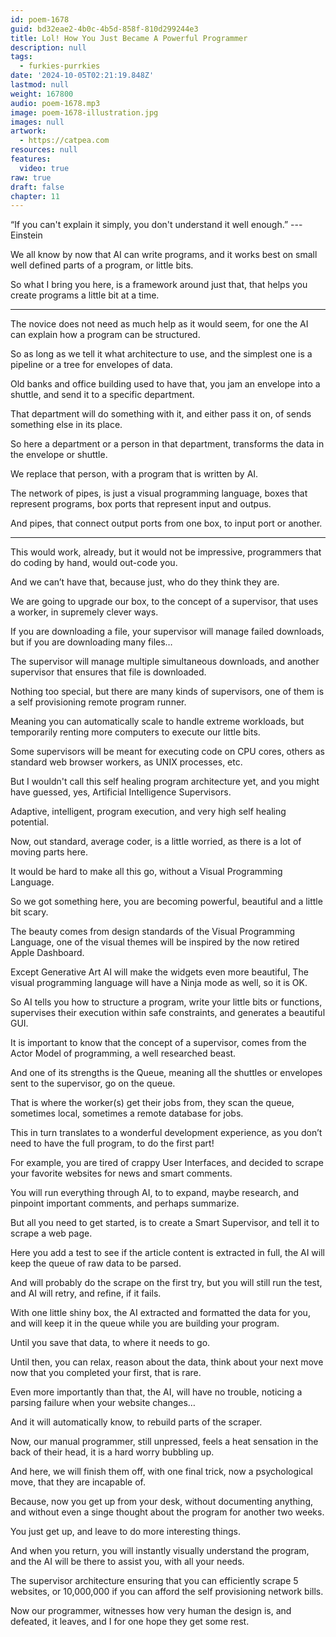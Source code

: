 ```yaml
---
id: poem-1678
guid: bd32eae2-4b0c-4b5d-858f-810d299244e3
title: Lol! How You Just Became A Powerful Programmer
description: null
tags:
  - furkies-purrkies
date: '2024-10-05T02:21:19.848Z'
lastmod: null
weight: 167800
audio: poem-1678.mp3
image: poem-1678-illustration.jpg
images: null
artwork:
  - https://catpea.com
resources: null
features:
  video: true
raw: true
draft: false
chapter: 11
---
```


“If you can't explain it simply, you don't understand it well enough.”
--- Einstein

We all know by now that AI can write programs,
and it works best on small well defined parts of a program, or little bits.

So what I bring you here, is a framework around just that,
that helps you create programs a little bit at a time.

---

The novice does not need as much help as it would seem,
for one the AI can explain how a program can be structured.

So as long as we tell it what architecture to use,
and the simplest one is a pipeline or a tree for envelopes of data.

Old banks and office building used to have that,
you jam an envelope into a shuttle, and send it to a specific department.

That department will do something with it,
and either pass it on, of sends something else in its place.

So here a department or a person in that department,
transforms the data in the envelope or shuttle.

We replace that person,
with a program that is written by AI.

The network of pipes, is just a visual programming language,
boxes that represent programs, box ports that represent input and outpus.

And pipes, that connect output ports from one box,
to input port or another.

---

This would work, already, but it would not be impressive,
programmers that do coding by hand, would out-code you.

And we can’t have that,
because just, who do they think they are.

We are going to upgrade our box, to the concept of a supervisor,
that uses a worker, in supremely clever ways.

If you are downloading a file, your supervisor will manage failed downloads,
but if you are downloading many files…

The supervisor will manage multiple simultaneous downloads,
and another supervisor that ensures that file is downloaded.

Nothing too special, but there are many kinds of supervisors,
one of them is a self provisioning remote program runner.

Meaning you can automatically scale to handle extreme workloads,
but temporarily renting more computers to execute our little bits.

Some supervisors will be meant for executing code on CPU cores,
others as standard web browser workers, as UNIX processes, etc.

But I wouldn't call this self healing program architecture yet,
and you might have guessed, yes, Artificial Intelligence Supervisors.

Adaptive, intelligent, program execution,
and very high self healing potential.

Now, out standard, average coder,
is a little worried, as there is a lot of moving parts here.

It would be hard to make all this go,
without a Visual Programming Language.

So we got something here, you are becoming powerful,
beautiful and a little bit scary.

The beauty comes from design standards of the Visual Programming Language,
one of the visual themes will be inspired by the now retired Apple Dashboard.

Except Generative Art AI will make the widgets even more beautiful,
The visual programming language will have a Ninja mode as well, so it is OK.

So AI tells you how to structure a program, write your little bits or functions,
supervises their execution within safe constraints, and generates a beautiful GUI.

It is important to know that the concept of a supervisor,
comes from the Actor Model of programming, a well researched beast.

And one of its strengths is the Queue,
meaning all the shuttles or envelopes sent to the supervisor, go on the queue.

That is where the worker(s) get their jobs from,
they scan the queue, sometimes local, sometimes a remote database for jobs.

This in turn translates to a wonderful development experience,
as you don’t need to have the full program, to do the first part!

For example, you are tired of crappy User Interfaces,
and decided to scrape your favorite websites for news and smart comments.

You will run everything through AI, to to expand, maybe research,
and pinpoint important comments, and perhaps summarize.

But all you need to get started, is to create a Smart Supervisor,
and tell it to scrape a web page.

Here you add a test to see if the article content is extracted in full,
the AI will keep the queue of raw data to be parsed.

And will probably do the scrape on the first try,
but you will still run the test, and AI will retry, and refine, if it fails.

With one little shiny box, the AI extracted and formatted the data for you,
and will keep it in the queue while you are building your program.

Until you save that data,
to where it needs to go.

Until then, you can relax, reason about the data,
think about your next move now that you completed your first, that is rare.

Even more importantly than that, the AI, will have no trouble,
noticing a parsing failure when your website changes…

And it will automatically know,
to rebuild parts of the scraper.

Now, our manual programmer, still unpressed,
feels a heat sensation in the back of their head, it is a hard worry bubbling up.

And here, we will finish them off, with one final trick,
now a psychological move, that they are incapable of.

Because, now you get up from your desk, without documenting anything,
and without even a singe thought about the program for another two weeks.

You just get up,
and leave to do more interesting things.

And when you return, you will instantly visually understand the program,
and the AI will be there to assist you, with all your needs.

The supervisor architecture ensuring that you can efficiently scrape 5 websites,
or 10,000,000 if you can afford the self provisioning network bills.

Now our programmer, witnesses how very human the design is,
and defeated, it leaves, and I for one hope they get some rest.

